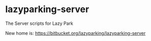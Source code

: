 lazyparking-server
==================

The Server scripts for Lazy Park

New home is: https://bitbucket.org/lazyparking/lazyparking-server

